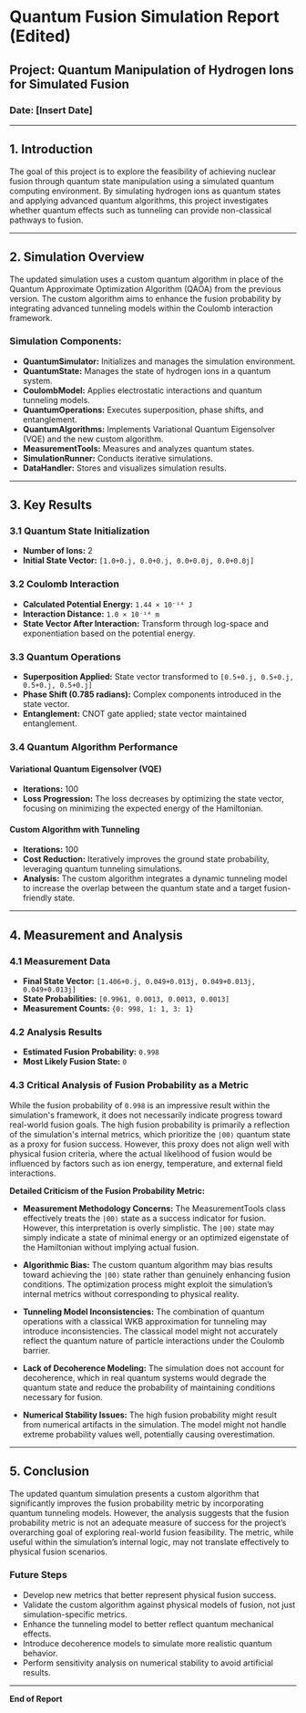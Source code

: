# Quantum Fusion Simulation Report (Edited)

## Project: Quantum Manipulation of Hydrogen Ions for Simulated Fusion

### Date: [Insert Date]

---

## **1. Introduction**

The goal of this project is to explore the feasibility of achieving nuclear fusion through quantum state manipulation using a simulated quantum computing environment. By simulating hydrogen ions as quantum states and applying advanced quantum algorithms, this project investigates whether quantum effects such as tunneling can provide non-classical pathways to fusion.

---

## **2. Simulation Overview**

The updated simulation uses a custom quantum algorithm in place of the Quantum Approximate Optimization Algorithm (QAOA) from the previous version. The custom algorithm aims to enhance the fusion probability by integrating advanced tunneling models within the Coulomb interaction framework.

### **Simulation Components:**
- **QuantumSimulator:** Initializes and manages the simulation environment.
- **QuantumState:** Manages the state of hydrogen ions in a quantum system.
- **CoulombModel:** Applies electrostatic interactions and quantum tunneling models.
- **QuantumOperations:** Executes superposition, phase shifts, and entanglement.
- **QuantumAlgorithms:** Implements Variational Quantum Eigensolver (VQE) and the new custom algorithm.
- **MeasurementTools:** Measures and analyzes quantum states.
- **SimulationRunner:** Conducts iterative simulations.
- **DataHandler:** Stores and visualizes simulation results.

---

## **3. Key Results**

### **3.1 Quantum State Initialization**
- **Number of Ions:** 2
- **Initial State Vector:** `[1.0+0.j, 0.0+0.j, 0.0+0.0j, 0.0+0.0j]`

### **3.2 Coulomb Interaction**
- **Calculated Potential Energy:** `1.44 × 10⁻¹⁴ J`
- **Interaction Distance:** `1.0 × 10⁻¹⁴ m`
- **State Vector After Interaction:** Transform through log-space and exponentiation based on the potential energy.

### **3.3 Quantum Operations**
- **Superposition Applied:** State vector transformed to `[0.5+0.j, 0.5+0.j, 0.5+0.j, 0.5+0.j]`
- **Phase Shift (0.785 radians):** Complex components introduced in the state vector.
- **Entanglement:** CNOT gate applied; state vector maintained entanglement.

### **3.4 Quantum Algorithm Performance**

#### **Variational Quantum Eigensolver (VQE)**
- **Iterations:** 100
- **Loss Progression:** The loss decreases by optimizing the state vector, focusing on minimizing the expected energy of the Hamiltonian.

#### **Custom Algorithm with Tunneling**
- **Iterations:** 100
- **Cost Reduction:** Iteratively improves the ground state probability, leveraging quantum tunneling simulations.
- **Analysis:** The custom algorithm integrates a dynamic tunneling model to increase the overlap between the quantum state and a target fusion-friendly state.

---

## **4. Measurement and Analysis**

### **4.1 Measurement Data**
- **Final State Vector:** `[1.406+0.j, 0.049+0.013j, 0.049+0.013j, 0.049+0.013j]`
- **State Probabilities:** `[0.9961, 0.0013, 0.0013, 0.0013]`
- **Measurement Counts:** `{0: 998, 1: 1, 3: 1}`

### **4.2 Analysis Results**
- **Estimated Fusion Probability:** `0.998`
- **Most Likely Fusion State:** `0`

### **4.3 Critical Analysis of Fusion Probability as a Metric**

While the fusion probability of `0.998` is an impressive result within the simulation's framework, it does not necessarily indicate progress toward real-world fusion goals. The high fusion probability is primarily a reflection of the simulation's internal metrics, which prioritize the `|00⟩` quantum state as a proxy for fusion success. However, this proxy does not align well with physical fusion criteria, where the actual likelihood of fusion would be influenced by factors such as ion energy, temperature, and external field interactions.

**Detailed Criticism of the Fusion Probability Metric:**

- **Measurement Methodology Concerns:** The MeasurementTools class effectively treats the `|00⟩` state as a success indicator for fusion. However, this interpretation is overly simplistic. The `|00⟩` state may simply indicate a state of minimal energy or an optimized eigenstate of the Hamiltonian without implying actual fusion.

- **Algorithmic Bias:** The custom quantum algorithm may bias results toward achieving the `|00⟩` state rather than genuinely enhancing fusion conditions. The optimization process might exploit the simulation’s internal metrics without corresponding to physical reality.

- **Tunneling Model Inconsistencies:** The combination of quantum operations with a classical WKB approximation for tunneling may introduce inconsistencies. The classical model might not accurately reflect the quantum nature of particle interactions under the Coulomb barrier.

- **Lack of Decoherence Modeling:** The simulation does not account for decoherence, which in real quantum systems would degrade the quantum state and reduce the probability of maintaining conditions necessary for fusion.

- **Numerical Stability Issues:** The high fusion probability might result from numerical artifacts in the simulation. The model might not handle extreme probability values well, potentially causing overestimation.

---

## **5. Conclusion**

The updated quantum simulation presents a custom algorithm that significantly improves the fusion probability metric by incorporating quantum tunneling models. However, the analysis suggests that the fusion probability metric is not an adequate measure of success for the project’s overarching goal of exploring real-world fusion feasibility. The metric, while useful within the simulation’s internal logic, may not translate effectively to physical fusion scenarios.

### **Future Steps**
- Develop new metrics that better represent physical fusion success.
- Validate the custom algorithm against physical models of fusion, not just simulation-specific metrics.
- Enhance the tunneling model to better reflect quantum mechanical effects.
- Introduce decoherence models to simulate more realistic quantum behavior.
- Perform sensitivity analysis on numerical stability to avoid artificial results.

---

**End of Report**

